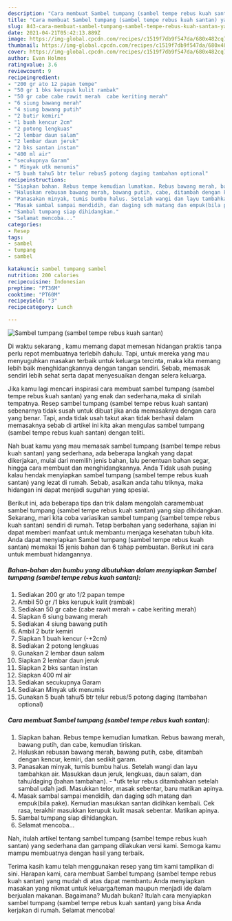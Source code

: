 ```yaml
---
description: "Cara membuat Sambel tumpang (sambel tempe rebus kuah santan) yang nikmat dan Mudah Dibuat"
title: "Cara membuat Sambel tumpang (sambel tempe rebus kuah santan) yang nikmat dan Mudah Dibuat"
slug: 843-cara-membuat-sambel-tumpang-sambel-tempe-rebus-kuah-santan-yang-nikmat-dan-mudah-dibuat
date: 2021-04-21T05:42:13.889Z
image: https://img-global.cpcdn.com/recipes/c1519f7db9f547da/680x482cq70/sambel-tumpang-sambel-tempe-rebus-kuah-santan-foto-resep-utama.jpg
thumbnail: https://img-global.cpcdn.com/recipes/c1519f7db9f547da/680x482cq70/sambel-tumpang-sambel-tempe-rebus-kuah-santan-foto-resep-utama.jpg
cover: https://img-global.cpcdn.com/recipes/c1519f7db9f547da/680x482cq70/sambel-tumpang-sambel-tempe-rebus-kuah-santan-foto-resep-utama.jpg
author: Evan Holmes
ratingvalue: 3.6
reviewcount: 9
recipeingredient:
- "200 gr ato 12 papan tempe"
- "50 gr 1 bks kerupuk kulit rambak"
- "50 gr cabe cabe rawit merah  cabe keriting merah"
- "6 siung bawang merah"
- "4 siung bawang putih"
- "2 butir kemiri"
- "1 buah kencur 2cm"
- "2 potong lengkuas"
- "2 lembar daun salam"
- "2 lembar daun jeruk"
- "2 bks santan instan"
- "400 ml air"
- "secukupnya Garam"
- " Minyak utk menumis"
- "5 buah tahu5 btr telur rebus5 potong daging tambahan optional"
recipeinstructions:
- "Siapkan bahan. Rebus tempe kemudian lumatkan. Rebus bawang merah, bawang putih, dan cabe, kemudian tiriskan."
- "Haluskan rebusan bawang merah, bawang putih, cabe, ditambah dengan kencur, kemiri, dan sedikit garam."
- "Panasakan minyak, tumis bumbu halus. Setelah wangi dan layu tambahkan air. Masukkan daun jeruk, lengkuas, daun salam, dan tahu/daging (bahan tambahan).  *utk telur rebus ditambahkan setelah sambal udah jadi. Masukkan telor, masak sebentar, baru matikan apinya."
- "Masak sambal sampai mendidih, dan daging sdh matang dan empuk(bila pake). Kemudian masukkan santan didihkan kembali. Cek rasa, terakhir masukkan kerupuk kulit masak sebentar. Matikan apinya."
- "Sambal tumpang siap dihidangkan."
- "Selamat mencoba..."
categories:
- Resep
tags:
- sambel
- tumpang
- sambel

katakunci: sambel tumpang sambel 
nutrition: 200 calories
recipecuisine: Indonesian
preptime: "PT36M"
cooktime: "PT60M"
recipeyield: "3"
recipecategory: Lunch

---
```



![Sambel tumpang (sambel tempe rebus kuah santan)](https://img-global.cpcdn.com/recipes/c1519f7db9f547da/680x482cq70/sambel-tumpang-sambel-tempe-rebus-kuah-santan-foto-resep-utama.jpg)

Di waktu  sekarang , kamu memang dapat memesan hidangan praktis tanpa perlu repot membuatnya terlebih dahulu. Tapi, untuk mereka yang mau menyuguhkan masakan terbaik untuk keluarga tercinta, maka kita memang lebih baik menghidangkannya dengan tangan sendiri. Sebab, memasak sendiri lebih sehat serta dapat menyesuaikan dengan selera keluarga.

Jika kamu lagi mencari inspirasi cara membuat sambel tumpang (sambel tempe rebus kuah santan) yang enak dan sederhana,maka di sinilah tempatnya. Resep sambel tumpang (sambel tempe rebus kuah santan)  sebenarnya tidak susah untuk dibuat jika anda memasaknya dengan cara yang benar. Tapi, anda tidak usah takut akan tidak berhasil dalam memasaknya 
sebab di artikel ini kita akan mengulas sambel tumpang (sambel tempe rebus kuah santan) dengan teliti.  



Nah buat kamu yang mau memasak sambel tumpang (sambel tempe rebus kuah santan) yang sederhana, ada beberapa langkah yang dapat dikerjakan, mulai dari memilih jenis bahan, lalu penentuan bahan segar, hingga cara membuat dan menghidangkannya. Anda Tidak usah pusing kalau hendak menyiapkan sambel tumpang (sambel tempe rebus kuah santan) yang lezat di rumah. Sebab, asalkan anda  tahu triknya, maka hidangan ini dapat menjadi suguhan yang spesial.

Berikut ini, ada beberapa tips dan trik dalam mengolah caramembuat sambel tumpang (sambel tempe rebus kuah santan) yang siap dihidangkan. Sekarang, mari kita coba variasikan sambel tumpang (sambel tempe rebus kuah santan) sendiri di rumah. Tetap berbahan yang sederhana, sajian ini dapat memberi manfaat untuk membantu menjaga kesehatan tubuh kita. Anda dapat menyiapkan Sambel tumpang (sambel tempe rebus kuah santan) memakai 15 jenis bahan dan 6 tahap pembuatan. Berikut ini cara untuk membuat hidangannya.

<!--inarticleads1-->

##### Bahan-bahan dan bumbu yang dibutuhkan dalam menyiapkan Sambel tumpang (sambel tempe rebus kuah santan):

1. Sediakan 200 gr ato 1/2 papan tempe
1. Ambil 50 gr /1 bks kerupuk kulit (rambak)
1. Sediakan 50 gr cabe (cabe rawit merah + cabe keriting merah)
1. Siapkan 6 siung bawang merah
1. Sediakan 4 siung bawang putih
1. Ambil 2 butir kemiri
1. Siapkan 1 buah kencur (-+2cm)
1. Sediakan 2 potong lengkuas
1. Gunakan 2 lembar daun salam
1. Siapkan 2 lembar daun jeruk
1. Siapkan 2 bks santan instan
1. Siapkan 400 ml air
1. Sediakan secukupnya Garam
1. Sediakan  Minyak utk menumis
1. Gunakan 5 buah tahu/5 btr telur rebus/5 potong daging (tambahan optional)




<!--inarticleads2-->

##### Cara membuat Sambel tumpang (sambel tempe rebus kuah santan):

1. Siapkan bahan. Rebus tempe kemudian lumatkan. Rebus bawang merah, bawang putih, dan cabe, kemudian tiriskan.
1. Haluskan rebusan bawang merah, bawang putih, cabe, ditambah dengan kencur, kemiri, dan sedikit garam.
1. Panasakan minyak, tumis bumbu halus. Setelah wangi dan layu tambahkan air. Masukkan daun jeruk, lengkuas, daun salam, dan tahu/daging (bahan tambahan).  - *utk telur rebus ditambahkan setelah sambal udah jadi. Masukkan telor, masak sebentar, baru matikan apinya.
1. Masak sambal sampai mendidih, dan daging sdh matang dan empuk(bila pake). Kemudian masukkan santan didihkan kembali. Cek rasa, terakhir masukkan kerupuk kulit masak sebentar. Matikan apinya.
1. Sambal tumpang siap dihidangkan.
1. Selamat mencoba...




Nah, itulah artikel tentang  sambel tumpang (sambel tempe rebus kuah santan)  yang sederhana dan gampang dilakukan versi kami. Semoga kamu mampu membuatnya dengan hasil yang terbaik. 

Terima kasih kamu telah menggunakan resep yang tim kami tampilkan di sini. Harapan kami, cara membuat  Sambel tumpang (sambel tempe rebus kuah santan) yang mudah di atas dapat membantu Anda menyiapkan masakan yang nikmat untuk keluarga/teman maupun menjadi ide dalam berjualan makanan. Bagaimana? Mudah bukan? Itulah cara menyiapkan sambel tumpang (sambel tempe rebus kuah santan) yang bisa Anda kerjakan di rumah. Selamat mencoba!

